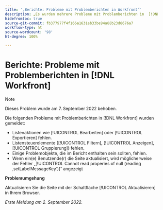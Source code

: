 ```yaml
---
title: '„Berichte: Probleme mit Problemberichten in Workfront“'
description: „Es wurden mehrere Probleme mit Problemberichten in  [!DNL Workfront] gemeldet“
hidefromtoc: true
source-git-commit: fb377977f4f166a1631eb33be94a88b23d8676a7
workflow-type: ht
source-wordcount: '98'
ht-degree: 100%

---
```



# Berichte: Probleme mit Problemberichten in [!DNL Workfront]

>[!NOTE]
>
>Dieses Problem wurde am 7. September 2022 behoben.

Die folgenden Probleme mit Problemberichten in [!DNL Workfront] wurden gemeldet:

* Listenaktionen wie [!UICONTROL Bearbeiten] oder [!UICONTROL Exportieren] fehlen.
* Listensteuerelemente ([!UICONTROL Filtern], [!UICONTROL Anzeigen], [!UICONTROL Gruppierung]) fehlen.
* Einige Problemobjekte, die im Bericht enthalten sein sollten, fehlen.
* Wenn ein(e) Benutzende(r) die Seite aktualisiert, wird möglicherweise der Fehler „[!UICONTROL Cannot read properies of null (reading ‚setLabelMessageKey‘)]“ angezeigt

**Problemumgehung**

Aktualisieren Sie die Seite mit der Schaltfläche [!UICONTROL Aktualisieren] in Ihrem Browser.

_Erste Meldung am 2. September 2022._

